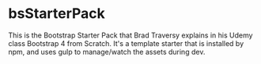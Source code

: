 # bsStarterPack
This is the Bootstrap Starter Pack that Brad Traversy explains in his Udemy class Bootstrap 4 from Scratch. It's a template starter that is installed by npm, and uses gulp to manage/watch the assets during dev.
